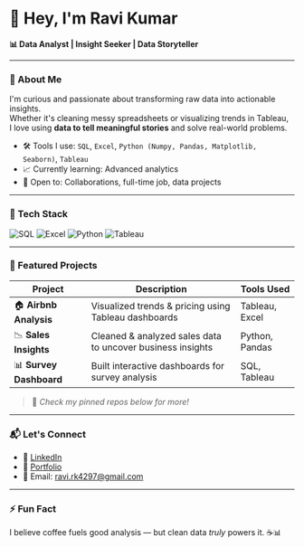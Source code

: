 # 👋 Hey, I'm Ravi Kumar

**📊 Data Analyst | Insight Seeker | Data Storyteller**

---

### 🚀 About Me

I'm curious and passionate about transforming raw data into actionable insights.  
Whether it's cleaning messy spreadsheets or visualizing trends in Tableau,  
I love using **data to tell meaningful stories** and solve real-world problems.

- 🛠️ Tools I use: `SQL`, `Excel`, `Python (Numpy, Pandas, Matplotlib, Seaborn)`, `Tableau`
- 📈 Currently learning: Advanced analytics
- 🤝 Open to: Collaborations, full-time job, data projects

---

### 🔧 Tech Stack

![SQL](https://img.shields.io/badge/-SQL-4479A1?style=flat&logo=postgresql&logoColor=white)
![Excel](https://img.shields.io/badge/-Excel-217346?style=flat&logo=microsoft-excel&logoColor=white)
![Python](https://img.shields.io/badge/-Python-3776AB?style=flat&logo=python&logoColor=white)
![Tableau](https://img.shields.io/badge/-Tableau-E97627?style=flat&logo=tableau&logoColor=white)

---

### 📂 Featured Projects

| Project | Description | Tools Used |
|--------|-------------|------------|
| 🏠 **Airbnb Analysis** | Visualized trends & pricing using Tableau dashboards | Tableau, Excel |
| 📉 **Sales Insights** | Cleaned & analyzed sales data to uncover business insights | Python, Pandas |
| 📊 **Survey Dashboard** | Built interactive dashboards for survey analysis | SQL, Tableau |

> 🔗 _Check my pinned repos below for more!_

---

### 📬 Let's Connect

- 💼 [LinkedIn](https://www.linkedin.com/in/ravikumar4297)  
- 📁 [Portfolio](https://your-portfolio-link.com)  
- 📧 Email: ravi.rk4297@gmail.com

---

### ⚡ Fun Fact

I believe coffee fuels good analysis — but clean data *truly* powers it. ☕📊  
